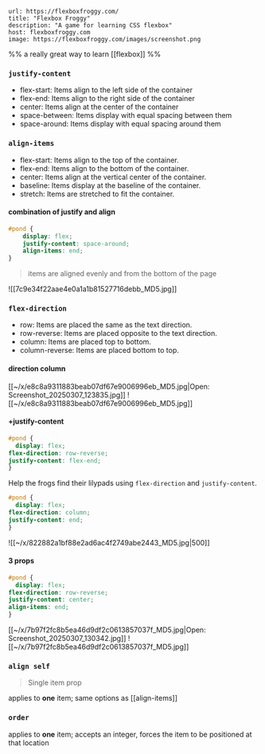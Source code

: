 ```cardlink
url: https://flexboxfroggy.com/
title: "Flexbox Froggy"
description: "A game for learning CSS flexbox"
host: flexboxfroggy.com
image: https://flexboxfroggy.com/images/screenshot.png
```

%% a really great way to learn [[flexbox]] %%
### `justify-content`

 - flex-start: Items align to the left side of the container
 - flex-end: Items align to the right side of the container
 - center: Items align at the center of the container
 - space-between: Items display with equal spacing between them
 - space-around: Items display with equal spacing around them

### `align-items`

- flex-start: Items align to the top of the container.
- flex-end: Items align to the bottom of the container.
- center: Items align at the vertical center of the container.
- baseline: Items display at the baseline of the container.
- stretch: Items are stretched to fit the container.

#### **combination of justify and align**
```css
#pond {
	display: flex;
	justify-content: space-around;
	align-items: end;
}
```
> items are aligned evenly and from the bottom of the page

![[7c9e34f22aae4e0a1a1b81527716debb_MD5.jpg]]

### `flex-direction`

- row: Items are placed the same as the text direction.
- row-reverse: Items are placed opposite to the text direction.
- column: Items are placed top to bottom.
- column-reverse: Items are placed bottom to top.

#### direction **column**

[[~/x/e8c8a9311883beab07df67e9006996eb_MD5.jpg|Open: Screenshot_20250307_123835.jpg]]
![[~/x/e8c8a9311883beab07df67e9006996eb_MD5.jpg]]

#### +justify-content
```css
#pond {
  display: flex;
flex-direction: row-reverse;
justify-content: flex-end;
}
```

Help the frogs find their lilypads using `flex-direction` and `justify-content`.

```css
#pond {
  display: flex;
flex-direction: column;
justify-content: end;
}
```

![[~/x/822882a1bf88e2ad6ac4f2749abe2443_MD5.jpg|500]]


#### 3 props

```css
#pond {
  display: flex;
flex-direction: row-reverse;
justify-content: center;
align-items: end;
}
```
[[~/x/7b97f2fc8b5ea46d9df2c0613857037f_MD5.jpg|Open: Screenshot_20250307_130342.jpg]]
![[~/x/7b97f2fc8b5ea46d9df2c0613857037f_MD5.jpg]]

### `align self`
> Single item prop

 applies to **one** item; same options as [[align-items]]

### `order`

applies to **one** item; accepts an integer, forces the item to be positioned at that location

